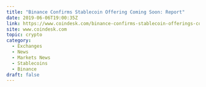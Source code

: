 ```yaml
---
title: "Binance Confirms Stablecoin Offering Coming Soon: Report"
date: 2019-06-06T19:00:35Z
link: https://www.coindesk.com/binance-confirms-stablecoin-offerings-coming-soon-report?utm_medium=RSS&utm_source=hune
site: www.coindesk.com
topic: crypto
category:
  - Exchanges
  - News
  - Markets News
  - Stablecoins
  - Binance
draft: false
---
```

